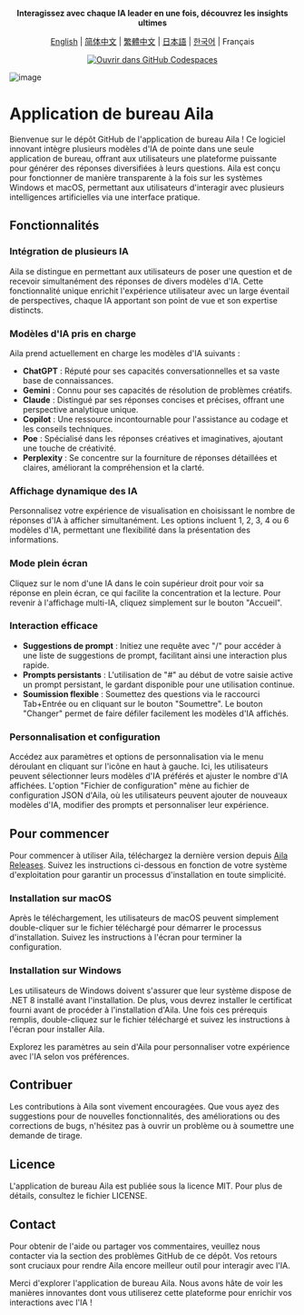 <div align="center">
  <p><strong>Interagissez avec chaque IA leader en une fois, découvrez les insights ultimes</strong></p>

 [English](README.md) | [简体中文](README_ZH-CN.md) | [繁體中文](README_ZH-TW.md) | [日本語](README_JA-JP.md) | [한국어](README_KO-KR.md) | Français

[![Ouvrir dans GitHub Codespaces](https://github.com/codespaces/badge.svg)](https://github.com/win4r/AISuperDomain/releases)

</div>

![image](https://github.com/win4r/AISuperDomain/assets/42172631/2115997d-8b00-4767-bf79-103b4e53abc3)

# Application de bureau Aila

Bienvenue sur le dépôt GitHub de l'application de bureau Aila ! Ce logiciel innovant intègre plusieurs modèles d'IA de pointe dans une seule application de bureau, offrant aux utilisateurs une plateforme puissante pour générer des réponses diversifiées à leurs questions. Aila est conçu pour fonctionner de manière transparente à la fois sur les systèmes Windows et macOS, permettant aux utilisateurs d'interagir avec plusieurs intelligences artificielles via une interface pratique.

## Fonctionnalités

### Intégration de plusieurs IA
Aila se distingue en permettant aux utilisateurs de poser une question et de recevoir simultanément des réponses de divers modèles d'IA. Cette fonctionnalité unique enrichit l'expérience utilisateur avec un large éventail de perspectives, chaque IA apportant son point de vue et son expertise distincts.

### Modèles d'IA pris en charge
Aila prend actuellement en charge les modèles d'IA suivants :
- **ChatGPT** : Réputé pour ses capacités conversationnelles et sa vaste base de connaissances.
- **Gemini** : Connu pour ses capacités de résolution de problèmes créatifs.
- **Claude** : Distingué par ses réponses concises et précises, offrant une perspective analytique unique.
- **Copilot** : Une ressource incontournable pour l'assistance au codage et les conseils techniques.
- **Poe** : Spécialisé dans les réponses créatives et imaginatives, ajoutant une touche de créativité.
- **Perplexity** : Se concentre sur la fourniture de réponses détaillées et claires, améliorant la compréhension et la clarté.

### Affichage dynamique des IA
Personnalisez votre expérience de visualisation en choisissant le nombre de réponses d'IA à afficher simultanément. Les options incluent 1, 2, 3, 4 ou 6 modèles d'IA, permettant une flexibilité dans la présentation des informations.

### Mode plein écran
Cliquez sur le nom d'une IA dans le coin supérieur droit pour voir sa réponse en plein écran, ce qui facilite la concentration et la lecture. Pour revenir à l'affichage multi-IA, cliquez simplement sur le bouton "Accueil".

### Interaction efficace
- **Suggestions de prompt** : Initiez une requête avec "/" pour accéder à une liste de suggestions de prompt, facilitant ainsi une interaction plus rapide.
- **Prompts persistants** : L'utilisation de "#" au début de votre saisie active un prompt persistant, le gardant disponible pour une utilisation continue.
- **Soumission flexible** : Soumettez des questions via le raccourci Tab+Entrée ou en cliquant sur le bouton "Soumettre". Le bouton "Changer" permet de faire défiler facilement les modèles d'IA affichés.

### Personnalisation et configuration
Accédez aux paramètres et options de personnalisation via le menu déroulant en cliquant sur l'icône en haut à gauche. Ici, les utilisateurs peuvent sélectionner leurs modèles d'IA préférés et ajuster le nombre d'IA affichées. L'option "Fichier de configuration" mène au fichier de configuration JSON d'Aila, où les utilisateurs peuvent ajouter de nouveaux modèles d'IA, modifier des prompts et personnaliser leur expérience.

## Pour commencer

Pour commencer à utiliser Aila, téléchargez la dernière version depuis [Aila Releases](https://github.com/win4r/AISuperDomain/releases). Suivez les instructions ci-dessous en fonction de votre système d'exploitation pour garantir un processus d'installation en toute simplicité.

### Installation sur macOS
Après le téléchargement, les utilisateurs de macOS peuvent simplement double-cliquer sur le fichier téléchargé pour démarrer le processus d'installation. Suivez les instructions à l'écran pour terminer la configuration.

### Installation sur Windows
Les utilisateurs de Windows doivent s'assurer que leur système dispose de .NET 8 installé avant l'installation. De plus, vous devrez installer le certificat fourni avant de procéder à l'installation d'Aila. Une fois ces prérequis remplis, double-cliquez sur le fichier téléchargé et suivez les instructions à l'écran pour installer Aila.

Explorez les paramètres au sein d'Aila pour personnaliser votre expérience avec l'IA selon vos préférences.

## Contribuer

Les contributions à Aila sont vivement encouragées. Que vous ayez des suggestions pour de nouvelles fonctionnalités, des améliorations ou des corrections de bugs, n'hésitez pas à ouvrir un problème ou à soumettre une demande de tirage.

## Licence

L'application de bureau Aila est publiée sous la licence MIT. Pour plus de détails, consultez le fichier LICENSE.

## Contact

Pour obtenir de l'aide ou partager vos commentaires, veuillez nous contacter via la section des problèmes GitHub de ce dépôt. Vos retours sont cruciaux pour rendre Aila encore meilleur outil pour interagir avec l'IA.

Merci d'explorer l'application de bureau Aila. Nous avons hâte de voir les manières innovantes dont vous utiliserez cette plateforme pour enrichir vos interactions avec l'IA !
